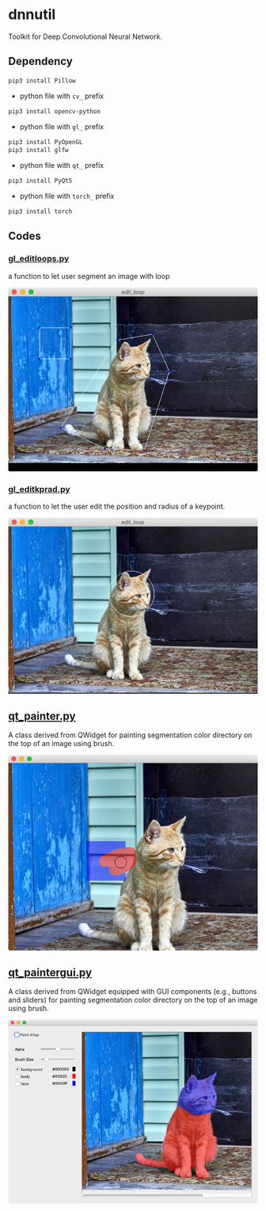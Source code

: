 # dnnutil

Toolkit for Deep Convolutional Neural Network.  



## Dependency

```bash
pip3 install Pillow
```

- python file with `cv_` prefix

```bash
pip3 install opencv-python
```

- python file with `gl_` prefix

```bash
pip3 install PyOpenGL
pip3 install glfw
```

- python file with `qt_` prefix

```bash
pip3 install PyQt5
```

- python file with `torch_` prefix

```bash
pip3 install torch
```



## Codes

### [gl_editloops.py](gl_editloops.py)

a function to let user segment an image with loop  

![](docimg/gl_editloops.png)


### [gl_editkprad.py](gl_editkprad.py)

a function to let the user edit the position and radius of a keypoint. 

![](docimg/gl_editkprad.png)



## [qt_painter.py](qt_painter.py)

A class derived from QWidget for painting segmentation color directory on the top of an image using brush.

![](docimg/qt_painter.png)




## [qt_paintergui.py](qt_paintergui.py)

A class derived from QWidget equipped with GUI components (e.g., buttons and sliders) for painting segmentation color directory on the top of an image using brush.  

![](docimg/qt_paintergui.png)


















